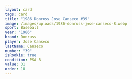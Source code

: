 ```yaml
---
layout: card
tags: card
title: "1986 Donruss Jose Canseco #39"
image: /images/uploads/1986-donruss-jose-canseco-8.webp
sport: Baseball
year: "1986"
brand: Donruss
player: Jose Canseco
lastName: Canseco
number: "39"
isRookie: true
condition: PSA 8
value: 31
order: 10
---
```

